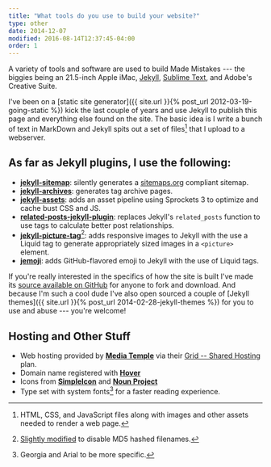 ```yaml
---
title: "What tools do you use to build your website?"
type: other
date: 2014-12-07
modified: 2016-08-14T12:37:45-04:00
order: 1
---
```


A variety of tools and software are used to build Made Mistakes --- the biggies being an 21.5-inch Apple iMac, [Jekyll](http://jekyllrb.com), [Sublime Text](http://www.sublimetext.com), and Adobe's Creative Suite.

I've been on a [static site generator]({{ site.url }}{% post_url 2012-03-19-going-static %}) kick the last couple of years and use Jekyll to publish this page and everything else found on the site. The basic idea is I write a bunch of text in MarkDown and Jekyll spits out a set of files[^files] that I upload to a webserver.

## As far as Jekyll plugins, I use the following:

* [**jekyll-sitemap**][sitemap]: silently generates a [sitemaps.org](http://www.sitemaps.org/) compliant sitemap.
* [**jekyll-archives**][archives]: generates tag archive pages.
* [**jekyll-assets**][assets]: adds an asset pipeline using Sprockets 3 to optimize and cache bust CSS and JS.
* [**related-posts-jekyll-plugin**][related-posts]: replaces Jekyll's `related_posts` function to use tags to calculate better post relationships.
* [**jekyll-picture-tag**][picture-tag][^picture-modified]: adds responsive images to Jekyll with the use a Liquid tag to generate appropriately sized images in a `<picture>` element.
* [**jemoji**][jemoji]: adds GitHub-flavored emoji to Jekyll with the use of Liquid tags.

If you're really interested in the specifics of how the site is built I've made its [source available on GitHub](https://github.com/mmistakes/made-mistakes-jekyll) for anyone to fork and download. And because I'm such a cool dude I've also open sourced a couple of [Jekyll themes]({{ site.url }}{% post_url 2014-02-28-jekyll-themes %}) for you to use and abuse --- you're welcome!

## Hosting and Other Stuff

* Web hosting provided by [**Media Temple**][media-temple] via their [Grid -- Shared Hosting][grid-plan] plan.
* Domain name registered with [**Hover**][hover]
* Icons from [**SimpleIcon**][simpleicon] and [**Noun Project**][nounproject]
* Type set with system fonts[^fonts] for a faster reading experience. 

[^files]: HTML, CSS, and JavaScript files along with images and other assets needed to render a web page.
[^fonts]: Georgia and Arial to be more specific.
[^picture-modified]: [Slightly modified](https://github.com/mmistakes/made-mistakes-jekyll/blob/master/_plugins/jekyll-picture-tag.rb) to disable MD5 hashed filenames.

[sitemap]: https://github.com/jekyll/jekyll-sitemap
[archives]: https://github.com/jekyll/jekyll-archives
[assets]: https://github.com/jekyll/jekyll-assets
[related-posts]: https://github.com/toshimaru/jekyll-tagging-related_posts
[picture-tag]: https://github.com/robwierzbowski/jekyll-picture-tag
[media-temple]: http://bit.ly/1Ugg7nN
[grid-plan]: https://mediatemple.net/webhosting/shared/
[hover]: https://hover.com/E4nZJYVH
[simpleicon]: http://www.flaticon.com
[nounproject]: https://thenounproject.com
[twitter-emoji]: https://github.com/twitter/twemoji
[jemoji]: https://github.com/jekyll/jemoji
